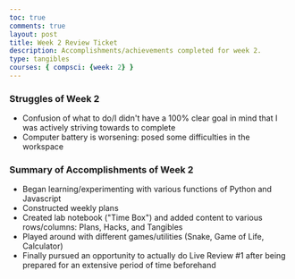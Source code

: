 ```yaml
---
toc: true
comments: true
layout: post
title: Week 2 Review Ticket
description: Accomplishments/achievements completed for week 2.
type: tangibles
courses: { compsci: {week: 2} }
---
```


### Struggles of Week 2
- Confusion of what to do/I didn't have a 100% clear goal in mind that I was actively striving towards to complete
- Computer battery is worsening: posed some difficulties in the workspace

### Summary of Accomplishments of Week 2
- Began learning/experimenting with various functions of Python and Javascript
- Constructed weekly plans
- Created lab notebook ("Time Box") and added content to various rows/columns: Plans, Hacks, and Tangibles
- Played around with different games/utilities (Snake, Game of Life, Calculator)
- Finally pursued an opportunity to actually do Live Review #1 after being prepared for an extensive period of time beforehand